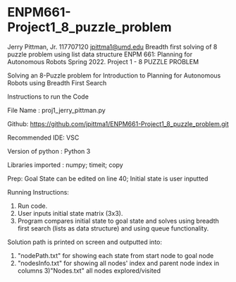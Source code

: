 # ENPM661-Project1_8_puzzle_problem
Jerry Pittman, Jr. 117707120  jpittma1@umd.edu
Breadth first solving of 8 puzzle problem using list data structure
ENPM 661: Planning for Autonomous Robots Spring 2022.
Project 1 - 8 PUZZLE PROBLEM

Solving an 8-Puzzle problem for Introduction to Planning for Autonomous Robots using Breadth First Search

Instructions to run the Code

File Name : proj1_jerry_pittman.py

Github: https://github.com/jpittma1/ENPM661-Project1_8_puzzle_problem.git

Recommended IDE: VSC 

Version of python : Python 3

Libraries imported : numpy; timeit; copy

Prep: Goal State can be edited on line 40; Initial state is user inputted

Running Instructions:

1) Run code. 
2) User inputs initial state matrix (3x3).
3) Program compares initial state to goal state and solves using breadth first search (lists as data structure) and using queue functionality.

Solution path is printed on screen and outputted into:
1) "nodePath.txt" for showing each state from start node to goal node
2) "nodesInfo.txt" for showing all nodes' index and parent node index in columns
3)"Nodes.txt" all nodes explored/visited
